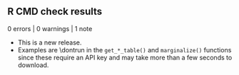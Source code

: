 ## R CMD check results

0 errors | 0 warnings | 1 note

* This is a new release.
* Examples are \dontrun in the `get_*_table()` and `marginalize()` functions
since these require an API key and may take more than a few seconds to download.
